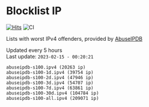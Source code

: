 # Blocklist IP

[![Hits](https://hits.seeyoufarm.com/api/count/incr/badge.svg?url=https%3A%2F%2Fgithub.com%2Fborestad%2Fblocklist-ip%2F&count_bg=%2379C83D&title_bg=%23555555&icon=&icon_color=%23E7E7E7&title=hits&edge_flat=false)](https://hits.seeyoufarm.com)  ![CI](https://img.shields.io/github/workflow/status/borestad/blocklist-ip/CI?style=flat-square)

Lists with worst IPv4 offenders, provided by [AbuseIPDB](https://www.abuseipdb.com/)

<!-- FOOTER-PLACEHOLDER -->
Updated every 5 hours<br>
Last update: `2023-02-15 - 00:20:21`
```
abuseipdb-s100.ipv4 (20263 ip)
abuseipdb-s100-1d.ipv4 (39754 ip)
abuseipdb-s100-2d.ipv4 (47946 ip)
abuseipdb-s100-3d.ipv4 (54707 ip)
abuseipdb-s100-7d.ipv4 (63861 ip)
abuseipdb-s100-30d.ipv4 (104784 ip)
abuseipdb-s100-all.ipv4 (209071 ip)
```
